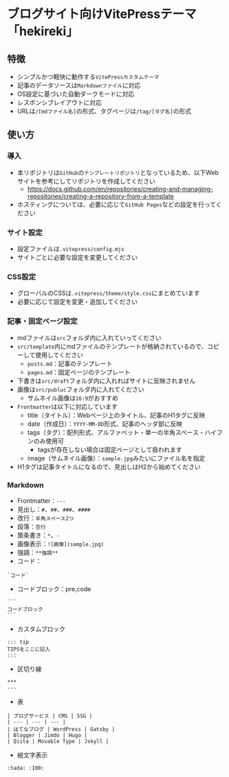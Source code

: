 # ブログサイト向けVitePressテーマ「hekireki」

## 特徴

* シンプルかつ軽快に動作する`VitePressカスタムテーマ`
* 記事のデータソースは`Markdownファイル`に対応
* OS設定に基づいた自動ダークモードに対応
* レスポンシブレイアウトに対応
* URLは`/[mdファイル名]`の形式、タグページは`/tag/[タグ名]`の形式


## 使い方

### 導入

* 本リポジトリは`GitHub`の`テンプレートリポジトリ`となっているため、以下Webサイトを参考にしてリポジトリを作成してください
  * https://docs.github.com/en/repositories/creating-and-managing-repositories/creating-a-repository-from-a-template
* ホスティングについては、必要に応じて`GitHub Pages`などの設定を行ってください


### サイト設定

* 設定ファイルは`.vitepress/config.mjs`
* サイトごとに必要な設定を変更してください


### CSS設定

* グローバルのCSSは`.vitepress/theme/style.css`にまとめています
* 必要に応じて設定を変更・追加してください


### 記事・固定ページ設定

* mdファイルは`src`フォルダ内に入れていってください
* `src/template`内にmdファイルのテンプレートが格納されているので、コピーして使用してください
  * `posts.md`：記事のテンプレート
  * `pages.md`：固定ページのテンプレート
* 下書きは`src/draft`フォルダ内に入れればサイトに反映されません
* 画像は`src/publuc`フォルダ内に入れてください
  * サムネイル画像は`16:9`がおすすめ
* `Frontmatter`は以下に対応しています
  * title（タイトル）：Webページ上のタイトル、記事のH1タグに反映
  * date（作成日）：`YYYY-MM-DD`形式、記事のヘッダ部に反映
  * tags（タグ）：配列形式、アルファベット・単一の半角スペース・ハイフンのみ使用可
    * tagsが存在しない場合は固定ページとして扱われます
  * image（サムネイル画像）：`sample.jpg`みたいにファイル名を指定
* H1タグは記事タイトルになるので、見出しはH2から始めてください


### Markdown

* Frontmatter：`---`
* 見出し：`#`、`##`、`###`、`####`
* 改行：`半角スペース2つ`
* 段落：`空行`
* 箇条書き：`*`、`-`
* 画像表示：`![画像](sample.jpg)`
* 強調：`**強調**`
* コード：

```
`コード`
```

* コードブロック：pre,code

````
```
コードブロック
```
````

* カスタムブロック

```
::: tip
TIPSをここに記入
:::
```

* 区切り線

```
***
---
```

* 表

```
| ブログサービス | CMS | SSG |
| --- | --- | --- |
| はてなブログ | WordPress | Gatsby |
| Blogger | Jimdo | Hugo |
| Qiita | Movable Type | Jskyll |
```

* 絵文字表示

```
:tada: :100:
```
